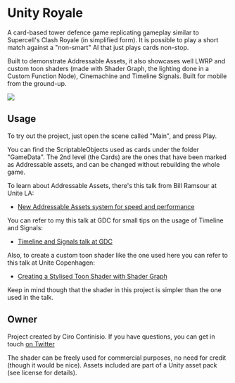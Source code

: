 # Unity Royale

A card-based tower defence game replicating gameplay similar to Supercell's Clash Royale (in simplified form). It is possible to play a short match against a "non-smart" AI that just plays cards non-stop.

Built to demonstrate Addressable Assets, it also showcases well LWRP and custom toon shaders (made with Shader Graph, the lighting done in a Custom Function Node), Cinemachine and Timeline Signals. Built for mobile from the ground-up.

![](https://gcl.unity.com/sites/default/files/styles/featured/public/2019-04/AAA.png?itok=YdZr-7Em)

## Usage

To try out the project, just open the scene called "Main", and press Play.

You can find the ScriptableObjects used as cards under the folder "GameData". The 2nd level (the Cards) are the ones that have been marked as Addressable assets, and can be changed without rebuilding the whole game.

To learn about Addressable Assets, there's this talk from Bill Ramsour at Unite LA:
- [New Addressable Assets system for speed and performance](https://www.youtube.com/watch?v=U8-yh5nC1Mg)

You can refer to my this talk at GDC for small tips on the usage of Timeline and Signals:
- [Timeline and Signals talk at GDC](https://www.youtube.com/watch?v=SP3LvN-Q4Rw)

Also, to create a custom toon shader like the one used here you can refer to this talk at Unite Copenhagen:
- [Creating a Stylised Toon Shader with Shader Graph](https://youtu.be/DOLE4nrK97g)

Keep in mind though that the shader in this project is simpler than the one used in the talk.

## Owner
Project created by Ciro Continisio. If you have questions, you can get in touch [on Twitter](https://twitter.com/cirocontns)

The shader can be freely used for commercial purposes, no need for credit (though it would be nice).
Assets included are part of a Unity asset pack (see license for details).
